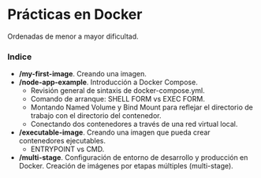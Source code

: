 # Prácticas en Docker

Ordenadas de menor a mayor dificultad.

### Indice
- **/my-first-image**. Creando una imagen.
- **/node-app-example**. Introducción a Docker Compose.
    - Revisión general de sintaxis de docker-compose.yml.
    - Comando de arranque: SHELL FORM vs EXEC FORM.
    - Montando Named Volume y Bind Mount para reflejar el directorio de trabajo con el directorio del contenedor.
    - Conectando dos contenedores a través de una red virtual local.
- **/executable-image**. Creando una imagen que pueda crear contenedores ejecutables.
    - ENTRYPOINT vs CMD.
- **/multi-stage**. Configuración de entorno de desarrollo y producción en Docker. Creación de imágenes por etapas múltiples (multi-stage).